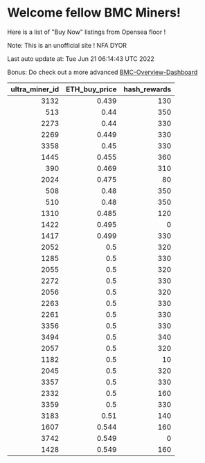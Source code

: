 # Welcome fellow BMC Miners!
Here is a list of "Buy Now" listings from Opensea floor !

Note: This is an unofficial site ! NFA DYOR

Last auto update at: Tue Jun 21 06:14:43 UTC 2022

Bonus: Do check out a more advanced [BMC-Overview-Dashboard](https://dune.com/defifunk/BMC-Overview-Dashboard)


|   ultra_miner_id |   ETH_buy_price |   hash_rewards |
|-----------------:|----------------:|---------------:|
|             3132 |           0.439 |            130 |
|              513 |           0.44  |            350 |
|             2273 |           0.44  |            330 |
|             2269 |           0.449 |            330 |
|             3358 |           0.45  |            330 |
|             1445 |           0.455 |            360 |
|              390 |           0.469 |            310 |
|             2024 |           0.475 |             80 |
|              508 |           0.48  |            350 |
|              510 |           0.48  |            350 |
|             1310 |           0.485 |            120 |
|             1422 |           0.495 |              0 |
|             1417 |           0.499 |            330 |
|             2052 |           0.5   |            320 |
|             1285 |           0.5   |            330 |
|             2055 |           0.5   |            320 |
|             2272 |           0.5   |            330 |
|             2056 |           0.5   |            320 |
|             2263 |           0.5   |            330 |
|             2261 |           0.5   |            330 |
|             3356 |           0.5   |            330 |
|             3494 |           0.5   |            340 |
|             2057 |           0.5   |            320 |
|             1182 |           0.5   |             10 |
|             2045 |           0.5   |            320 |
|             3357 |           0.5   |            330 |
|             2332 |           0.5   |            160 |
|             3359 |           0.5   |            330 |
|             3183 |           0.51  |            140 |
|             1607 |           0.544 |            160 |
|             3742 |           0.549 |              0 |
|             1428 |           0.549 |            160 |